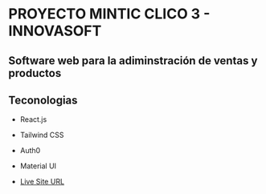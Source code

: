 # PROYECTO MINTIC CLICO 3 - INNOVASOFT 

## Software web para la adiminstración de ventas y productos

## Teconologias

- React.js
- Tailwind CSS
- Auth0
- Material UI

- [Live Site URL](https://innovasoft-ventas.herokuapp.com/)
